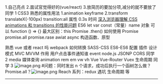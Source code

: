 1.自己亮点 2.面试官觉得好的(vue/react) 3.放简历的要加分项,减分的就不要放了
同学 1
CSS3 熟悉的属性用法
1.animation keyframe
2.transform translateX(-100px)
transition:all 属性 0.3s 时间
[深入浏览器理解 CSS animations 和 transitions 的性能问题](https://blog.csdn.net/leer168/article/details/25917093)
ES6
let var const（常量）name 对象 可以
function () => {} 最大区别：this
Promise .then() 如何使用 Promise promise.all promise.rase
awiat async
构造函数、原型

熟悉 vue 或者 react 吗
webpack 如何转换 SASS-CSS ES6-ES6 配置 插件
设计模式 MVC MVVM 作用 用户点击事件通知谁
event
node.js
JSONP CORS
同学 2
media 媒体查询
animation
rem em
vw vh
Vue Vue-Router Vuex
生命周期
同学 3
![image.png](https://upload-images.jianshu.io/upload_images/7094266-097105f40222d650.png?imageMogr2/auto-orient/strip%7CimageView2/2/w/1240) #问题：同时发出 n 个请求，成功后执行一个函树怎么做？
Promise.all？![image.png](https://upload-images.jianshu.io/upload_images/7094266-c19bc2135b7dc4a9.png?imageMogr2/auto-orient/strip%7CimageView2/2/w/1240)
Reach 系列：redux 遇坑 生命周期 等

---
